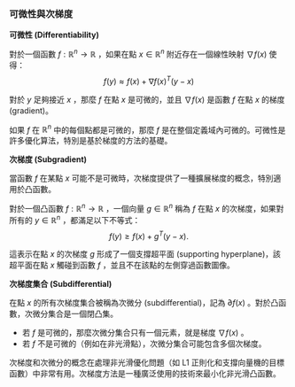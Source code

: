 ### 可微性與次梯度

**可微性 (Differentiability)**

對於一個函數  $`f: \mathbb{R}^n \rightarrow \mathbb{R}`$ ，如果在點  $`x \in \mathbb{R}^n`$  附近存在一個線性映射  $`\nabla f(x)`$  使得：
$$f(y) \approx f(x) + \nabla f(x)^T (y - x)$$

對於  $`y`$  足夠接近  $`x`$ ，那麼  $`f`$  在點  $`x`$  是可微的，並且  $`\nabla f(x)`$  是函數  $`f`$  在點  $`x`$  的梯度 (gradient)。

如果  $`f`$  在  $`\mathbb{R}^n`$  中的每個點都是可微的，那麼  $`f`$  是在整個定義域內可微的。可微性是許多優化算法，特別是基於梯度的方法的基礎。

**次梯度 (Subgradient)**

當函數  $`f`$  在某點  $`x`$  可能不是可微時，次梯度提供了一種擴展梯度的概念，特別適用於凸函數。

對於一個凸函數  $`f: \mathbb{R}^n \rightarrow \mathbb{R}`$ ，一個向量  $`g \in \mathbb{R}^n`$  稱為  $`f`$  在點  $`x`$  的次梯度，如果對所有的  $`y \in \mathbb{R}^n`$ ，都滿足以下不等式：
$$f(y) \geq f(x) + g^T (y - x).$$

這表示在點  $`x`$  的次梯度  $`g`$  形成了一個支撐超平面 (supporting hyperplane)，該超平面在點  $`x`$  觸碰到函數  $`f`$ ，並且不在該點的左側穿過函數圖像。

**次梯度集合 (Subdifferential)**

在點  $`x`$  的所有次梯度集合被稱為次微分 (subdifferential)，記為  $`\partial f(x)`$ 。對於凸函數，次微分集合是一個閉凸集。

- 若  $`f`$  是可微的，那麼次微分集合只有一個元素，就是梯度  $`\nabla f(x)`$ 。
- 若  $`f`$  不是可微的（例如在非光滑點），次微分集合可能包含多個次梯度。

次梯度和次微分的概念在處理非光滑優化問題（如 L1 正則化和支撐向量機的目標函數）中非常有用。次梯度方法是一種廣泛使用的技術來最小化非光滑凸函數。